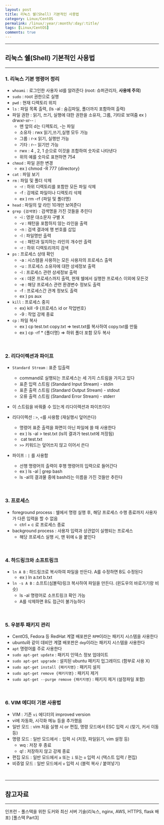 ```yaml
---
layout: post
title: 리눅스 쉘(Shell) 기본적인 사용법
category: Linux/CentOS
permalink: /linux/:year/:month/:day/:title/
tags: [Linux/CentOS]
comments: true
---
```


---

## 리눅스 쉘(Shell) 기본적인 사용법

---

### 1. 리눅스 기본 명령어 정리

* `whoami` : 로그인한 사용자 id를 알려준다 (root: 슈퍼관리자, **사용에 주의**)
* `sudo` : root 권한으로 실행
* `pwd` : 현재 디렉토리 위치
* `ls` : 파일 목록 출력, (ls -al : 숨김파일, 폴더까지 포함하여 출력)
* 파일 권한 : 읽기, 쓰기, 실행에 대한 권한을 소유자, 그룹, 기타로 보여줌
  ex ) drwxr-xr-- : 
  * 맨 앞의 d는 디렉토리, -는 파일
  * 소유자 : rwx 읽기,쓰기,실행 모두 가능
  * 그룹 : r-x 읽기, 실행만 가능
  * 기타 : r-- 읽기만 가능
  * rwx : 4 , 2, 1 순으로 이것을 조합하여 숫자로 나타낸다
  * 위의 예를 숫자로 표현하면 754
* `chmod` : 파일 권한 변경
  * ex ) chmod -R 777 {directory}
* `cat` : 파일 보기
* `rm` : 파일 및 폴더 삭제
  * -r : 하위 디렉토리를 포함한 모든 파일 삭제
  * -f : 강제로 파일이나 디렉토리 삭제
  * ex ) rm -rf {파일 및 폴더명}
* `head` : 파일의 앞 라인 10개만 보여준다
* `grep {검색명}` : 검색명을 가진 것들을 추린다
  * -i : 영문 대소문자 구별 X
  * -v : 패턴을 포함하지 않는 라인을 출력
  * -n : 검색 결과에 행 번호를 삽입
  * -l : 파일명만 출력
  * -c : 패턴과 일치하는 라인의 개수만 출력
  * -r : 하위 디렉토리까지 검색
* `ps` : 프로세스 상태 확인
  * -a : 시스템을 사용하는 모든 사용자의 프로세스 출력
  * -u : 프로세스 소유자에 대한 상세정보 출력
  * -l : 프로세스 관련 상세정보 출력
  * -x : 데몬 프로세스까지 출력, 현재 쉘에서 실행한 프로세스 이외에 모든것
  * -e : 해당 프로세스 관련 환경변수 정보도 출력
  * -f : 프로세스간 관계 정보도 출력
  * ex ) ps aux
* `kill` : 프로세스 중지
  * ex) kill -9 {프로세스 id or 작업번호}
  * -9 : 작업 강제 종료
* `cp` : 파일 복사
  * ex ) cp test.txt copy.txt => test.txt를 복사하여 copy.txt를 만듦
  * ex ) cp -rf * {폴더명} => 하위 폴더 포함 모두 복사

<br>

### 2. 리다이렉션과 파이프

* `Standard Stream` :  표준 입출력
  * command로 실행되는 프로세스는 세 가지 스트림을 가지고 있다
  * 표준 입력 스트림 (Standard Input Stream) - stdin
  * 표준 출력 스트림 (Standard Output Stream) - stdout
  * 오류 출력 스트림 (Standard Error Stream) - stderr
* 이 스트림을 바꿔줄 수 있는게 리다이렉션과 파이프이다
* 리다이렉션 : `>`, `<`를 사용함 (재실행시 덮어쓴다)
  * 명령어 표준 출력을 화면이 아닌 파일에 쓸 때 사용한다
  * ex ) ls -al \> test.txt (ls의 결과가 test.txt에 저장됨)
  * ​       cat test.txt
  * `>>` 키워드는 덮어쓰지 않고 이어서 쓴다

* 파이프 : `|` 를 사용함
  *  선행 명령어의 출력이 후행 명령어의 입력으로 들어간다
  * ex ) ls -al \| grep bash
  * ls -al의 결과물 중에 bash라는 이름을 가진 것들만 추린다

<br>

### 3. 프로세스

* foreground process : 쉘에서 명령 실행 후, 해당 프로세스 수행 종료까지 사용자가 다른 입력을 할 수 없음
  * ctrl + c 로 프로세스 종료
* background process : 사용자 입력과 상관없이 실행되는 프로세스
  * 해당 프로세스 실행 시, 맨 뒤에 `&` 을 붙인다

<br>

### 4. 하드링크와 소프트링크

* `ln A B` : 하드링크로 복사하여 파일을 만든다. A를 수정하면 B도 수정된다
  * ex ) ln a.txt b.txt
* `ln -s A B` : 소프트(심볼릭)링크 복사하여 파일을 만든다. (윈도우의 바로가기랑 비슷)
  * ls -al 명령어로 소프트링크 확인 가능
  * A를 삭제하면 B도 접근이 불가능하다

<br>

### 5. 우분투 패키지 관리

* CentOS, Fedora 등 RedHat 계열 배포판은 `RPM`이라는 패키지 시스템을 사용한다
* ubuntu와 같이 데비안 계열 배포판은 `dep`이라는 패키지 시스템을 사용한다
* `apt` 명령어를 주로 사용한다
* `sudo apt-get update` : 패키지 인덱스 정보 업데이트
* `sudo apt-get upgrade` : 설치된 ubuntu 패키지 업그레이드 (함부로 사용 X)
* `sudo apt-get install {패키지명}` : 패키지 설치
* `sudo apt-get remove {패키지명}` : 패키지 제거
* `sudo apt-get --purge remove {패키지명}` : 패키지 제거 (설정파일 포함)

<br>

### 6. VIM 에디터 기본 사용법

* VIM : 기존 `vi` 에디터의 improved version
* vi에 자동화, 시각화 메뉴 등을 추가했음
* 일반 모드 : vim 처음 실행 시 or 편집, 명령 모드에서 ESC 입력 시 (찾기, 커서 이동 등)
* 명령 모드 : 일반 모드에서 `:` 입력 시 (저장, 파일읽기, vim 설정 등)
  * wq : 저장 후 종료
  * q! :  저장하지 않고 강제 종료
* 편집 모드 : 일반 모드에서 `a` 또는 `i` 또는 `o` 입력 시 (텍스트 입력 / 편집)
* 비쥬얼 모드 : 일반 모드에서 `v` 입력 시 (블럭 복사 / 붙여넣기)

<br>

---

## 참고자료

---

인프런 - 풀스택을 위한 도커와 최신 서버 기술(리눅스, nginx, AWS, HTTPS, flask 배포) [풀스택 Part3]